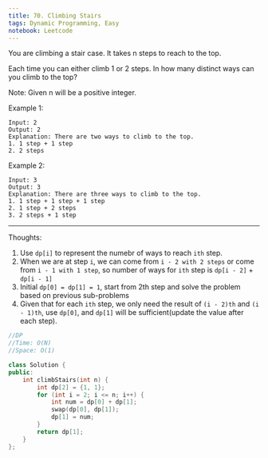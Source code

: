 ```yaml
---
title: 70. Climbing Stairs
tags: Dynamic Programming, Easy
notebook: Leetcode
---
```


You are climbing a stair case. It takes n steps to reach to the top.

Each time you can either climb 1 or 2 steps. In how many distinct ways can you climb to the top?

Note: Given n will be a positive integer.

Example 1:
```
Input: 2
Output: 2
Explanation: There are two ways to climb to the top.
1. 1 step + 1 step
2. 2 steps
```
Example 2:
```
Input: 3
Output: 3
Explanation: There are three ways to climb to the top.
1. 1 step + 1 step + 1 step
2. 1 step + 2 steps
3. 2 steps + 1 step
```

----------
Thoughts:
1. Use `dp[i]` to represent the numebr of ways to reach `ith` step.
2. When we are at step `i`, we can come from `i - 2 with 2 steps` or come from `i - 1 with 1 step`, so number of ways for `ith` step is `dp[i - 2]` + `dp[i - 1]`
3. Initial `dp[0] = dp[1] = 1`, start from 2th step and solve the problem based on previous sub-problems
4. Given that for each `ith` step, we only need the result of `(i - 2)th` and `(i - 1)th`, use `dp[0]`, and `dp[1]` will be sufficient(update the value after each step).

```c++
//DP
//Time: O(N)
//Space: O(1)

class Solution {
public:
    int climbStairs(int n) {
        int dp[2] = {1, 1};
        for (int i = 2; i <= n; i++) {
            int num = dp[0] + dp[1];
            swap(dp[0], dp[1]);
            dp[1] = num;
        }
        return dp[1];
    }
};
```